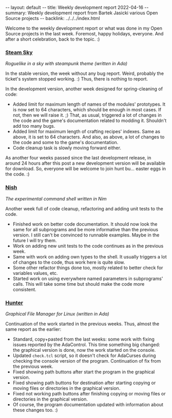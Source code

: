 -- layout: default
-- title: Weekly development report 2022-04-16
-- summary: Weekly development report from Bartek Jasicki various Open Source projects
-- backlink: ../../../index.html

Welcome to the weekly development report or what was done in my Open Source
projects in the last week. Foremost, happy holidays, everyone. And after a
short celebration, back to the topic. :)

### [Steam Sky](https://www.laeran.pl/repositories/steamsky)

*Roguelike in a sky with steampunk theme (written in Ada)*

In the stable version, the week without any bug report. Weird, probably the
ticket's system stopped working. :)  Thus, there is nothing to report.

In the development version, another week designed for spring-cleaning of code:

* Added limit for maximum length of names of the modules' prototypes. It is
  now set to 64 characters, which should be enough in most cases. If not, then
  we will raise it. ;) That, as usual, triggered a lot of changes in the code
  and the game's documentation related to modding it. Shouldn't add too many
  bugs.
* Added limit for maximum length of crafting recipes' indexes. Same as above,
  it is set to 64 characters. And also, as above, a lot of changes to the code
  and some to the game's documentation.
* Code cleanup task is slowly moving forward either.

As another four weeks passed since the last development release, in around 24
hours after this post a new development version will be available for download.
So, everyone will be welcome to join hunt bu… easter eggs in the code. :)

### [Nish](https://www.laeran.pl/repositories/nish)

*The experimental command shell written in Nim*

Another week full of code cleanup, refactoring and adding unit tests to the
code.

* Finished work on better code documentation. It should now look the same for
  all subprograms and be more informative than the previous version. I still
  can't be convinced to runnable examples. Maybe in the future I will try them.
* Work on adding new unit tests to the code continues as in the previous week.
* Same with work on adding own types to the shell. It usually triggers a lot of
  changes to the code, thus work here is quite slow.
* Some other refactor things done too, mostly related to better check for
  variables values, etc.
* Started work on using everywhere named parameters in subprograms' calls. This
  will take some time but should make the code more consistent.

### [Hunter](https://www.laeran.pl/repositories/hunter)

*Graphical File Manager for Linux (written in Ada)*

Continuation of the work started in the previous weeks. Thus, almost the same
report as the earlier:

* Standard, copy+pasted from the last weeks: some work with fixing issues
  reported by the AdaControl. This time something big changed: the graphical
  version is done, now the work started on the console.
* Updated `check.tcl` script, so it doesn't check for AdaCurses during checking
  the console version of the program. Continuation of fix from the previous
  week.
* Fixed showing path buttons after start the program in the graphical version.
* Fixed showing path buttons for destination after starting copying or moving
  files or directories in the graphical version.
* Fixed not working path buttons after finishing copying or moving files or
  directories in the graphical version.
* Of course, the program documentation updated with information about these
  changes too. :)
